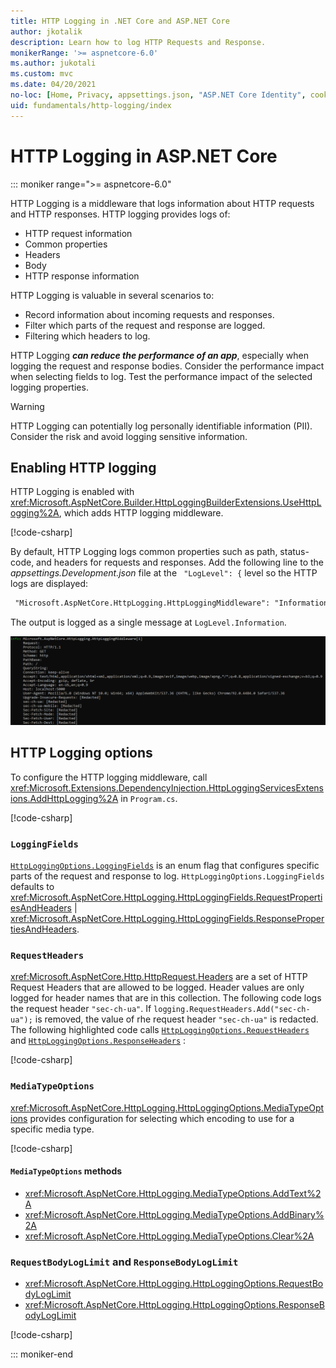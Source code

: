 ```yaml
---
title: HTTP Logging in .NET Core and ASP.NET Core
author: jkotalik
description: Learn how to log HTTP Requests and Response.
monikerRange: '>= aspnetcore-6.0'
ms.author: jukotali
ms.custom: mvc
ms.date: 04/20/2021
no-loc: [Home, Privacy, appsettings.json, "ASP.NET Core Identity", cookie, Cookie, Blazor, "Blazor Server", "Blazor WebAssembly", "Identity", "Let's Encrypt", Razor, SignalR]
uid: fundamentals/http-logging/index
---
```


# HTTP Logging in ASP.NET Core

::: moniker range=">= aspnetcore-6.0"

HTTP Logging is a middleware that logs information about HTTP requests and HTTP responses. HTTP logging provides logs of:

* HTTP request information
* Common properties
* Headers
* Body
* HTTP response information

HTTP Logging is valuable in several scenarios to:

* Record information about incoming requests and responses.
* Filter which parts of the request and response are logged.
* Filtering which headers to log.

HTTP Logging ***can reduce the performance of an app***, especially when logging the request and response bodies. Consider the performance impact when selecting fields to log. Test the performance impact of the selected logging properties.

> [!WARNING]
> HTTP Logging can potentially log personally identifiable information (PII). Consider the risk and avoid logging sensitive information.

## Enabling HTTP logging

HTTP Logging is enabled with <xref:Microsoft.AspNetCore.Builder.HttpLoggingBuilderExtensions.UseHttpLogging%2A>, which adds HTTP logging middleware.

[!code-csharp[](samples/6.x/Program.cs?name=snippet2&highlight=5)]

By default, HTTP Logging logs common properties such as path, status-code, and headers for requests and responses. Add the following line to the *appsettings.Development.json* file at the ` "LogLevel": {` level so the HTTP logs are displayed:

```xml
 "Microsoft.AspNetCore.HttpLogging.HttpLoggingMiddleware": "Information"
 ```

The output is logged as a single message at `LogLevel.Information`.

![Sample request output](_static/requestlog.png)

## HTTP Logging options

To configure the HTTP logging middleware, call <xref:Microsoft.Extensions.DependencyInjection.HttpLoggingServicesExtensions.AddHttpLogging%2A> in `Program.cs`.

[!code-csharp[](samples/6.x/Program.cs?name=snippet_Addservices)]

### `LoggingFields`

[`HttpLoggingOptions.LoggingFields`](xref:Microsoft.AspNetCore.HttpLogging.HttpLoggingOptions.LoggingFields) is an enum flag that configures specific parts of the request and response to log. ``HttpLoggingOptions.LoggingFields`` defaults to <xref:Microsoft.AspNetCore.HttpLogging.HttpLoggingFields.RequestPropertiesAndHeaders> | <xref:Microsoft.AspNetCore.HttpLogging.HttpLoggingFields.ResponsePropertiesAndHeaders>.

### `RequestHeaders`

<xref:Microsoft.AspNetCore.Http.HttpRequest.Headers> are a set of HTTP Request Headers that are allowed to be logged. Header values are only logged for header names that are in this collection. The following code logs the request header `"sec-ch-ua"`. If `logging.RequestHeaders.Add("sec-ch-ua");` is removed, the value of rhe request header `"sec-ch-ua"` is redacted. The following highlighted code calls [`HttpLoggingOptions.RequestHeaders`](xref:Microsoft.AspNetCore.HttpLogging.HttpLoggingOptions.RequestHeaders) and [`HttpLoggingOptions.ResponseHeaders`](xref:Microsoft.AspNetCore.HttpLogging.HttpLoggingOptions.ResponseHeaders) :

[!code-csharp[](samples/6.x/Program.cs?name=snippet_Addservices&highlight=8,9)]

### `MediaTypeOptions`

<xref:Microsoft.AspNetCore.HttpLogging.HttpLoggingOptions.MediaTypeOptions> provides configuration for selecting which encoding to use for a specific media type.

[!code-csharp[](samples/6.x/Program.cs?name=snippet_Addservices&highlight=10)]

#### `MediaTypeOptions` methods

* <xref:Microsoft.AspNetCore.HttpLogging.MediaTypeOptions.AddText%2A>
* <xref:Microsoft.AspNetCore.HttpLogging.MediaTypeOptions.AddBinary%2A>
* <xref:Microsoft.AspNetCore.HttpLogging.MediaTypeOptions.Clear%2A>

### `RequestBodyLogLimit` and `ResponseBodyLogLimit`

* <xref:Microsoft.AspNetCore.HttpLogging.HttpLoggingOptions.RequestBodyLogLimit>
* <xref:Microsoft.AspNetCore.HttpLogging.HttpLoggingOptions.ResponseBodyLogLimit>

[!code-csharp[](samples/6.x/Program.cs?name=snippet_Addservices&highlight=11-12)]

::: moniker-end

